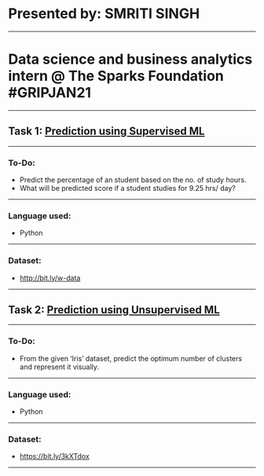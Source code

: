 # Presented by: SMRITI SINGH
----
# Data science and business analytics intern @ The Sparks Foundation \#GRIPJAN21
----
## Task 1: [Prediction using Supervised ML](https://github.com/smriti1313/Sparks_Task_1/blob/main/Task_1.ipynb)
----
### To-Do:
   - Predict the percentage of an student based on the no. of study hours.
   - What will be predicted score if a student studies for 9.25 hrs/ day?
----   
### Language used:
   - Python
----
### Dataset:
   - http://bit.ly/w-data
----
## Task 2: [Prediction using Unsupervised ML](https://github.com/smriti1313/Sparks_Task_1/blob/main/Task_2.ipynb)
----
### To-Do:
   - From the given ‘Iris’ dataset, predict the optimum number of clusters and represent it visually.
----    
### Language used:
   - Python
----
### Dataset:
   - https://bit.ly/3kXTdox

------
